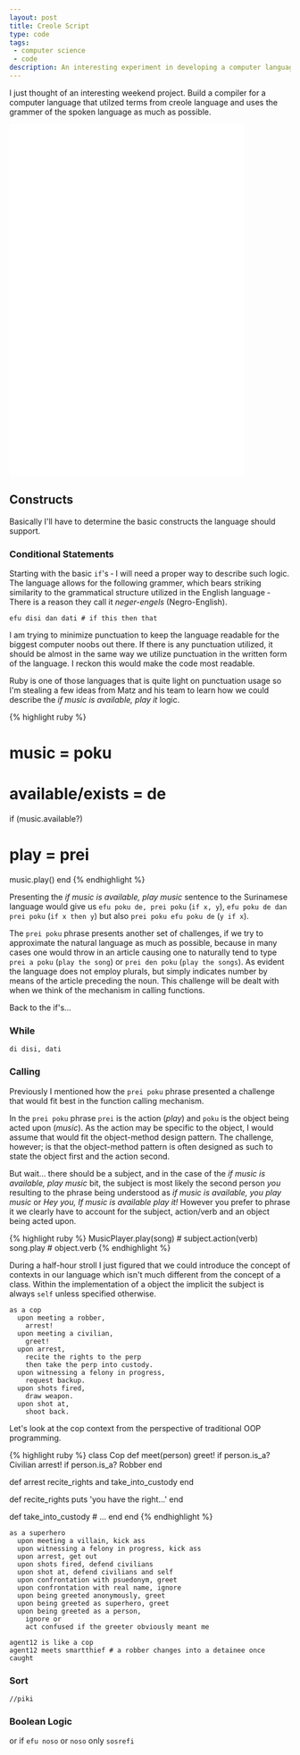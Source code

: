 ```yaml
---
layout: post
title: Creole Script
type: code
tags:
 - computer science
 - code
description: An interesting experiment in developing a computer language based on a creole language
---
```


I just thought of an interesting weekend project. Build a compiler for a 
computer language that utilzed terms from creole language and uses the grammer
of the spoken language as much as possible.

<div class="element video">
  <iframe width="420" height="315" src="//www.youtube.com/embed/_VFXoqfoi6I" frameborder="0" allowfullscreen></iframe>
</div>

<div class="element video">
  <iframe width="420" height="315" src="//www.youtube.com/embed/A-3Z1KbYUj4" frameborder="0" allowfullscreen></iframe>
</div>

## Constructs
Basically I'll have to determine the basic constructs the language should 
support.

### Conditional Statements
Starting with the basic ```if```'s &dash; I will need a proper way to describe
such logic. The language allows for the following grammer, which bears striking
similarity to the grammatical structure utilized in the English language &dash;
There is a reason they call it _neger-engels_ (Negro-English).

    efu disi dan dati # if this then that

I am trying to minimize punctuation to keep the language readable for the 
biggest computer noobs out there. If there is any punctuation utilized, it
should be almost in the same way we utilize punctuation in the written form
of the language. I reckon this would make the code most readable.

Ruby is one of those languages that is quite light on punctuation usage so I'm
stealing a few ideas from Matz and his team to learn how we could describe the 
_if music is available, play it_ logic.

{% highlight ruby %}
# music = poku
# available/exists = de
if (music.available?)
  # play = prei
  music.play()
end
{% endhighlight %}

Presenting the _if music is available, play music_ sentence to the Surinamese
language would give us `efu poku de, prei poku` (`if x, y`),
`efu poku de dan prei poku` (`if x then y`)
but also `prei poku efu poku de` (`y if x`).

The `prei poku` phrase presents another set of challenges, if we try to 
approximate the natural language as much as possible, because in many cases 
one would throw in an article causing one to naturally tend to type 
`prei a poku` (`play the song`) or `prei den poku` (`play the songs`). As 
evident the language does not employ plurals, but simply indicates number by
means of the article preceding the noun. This challenge will be dealt with when
we think of the mechanism in calling functions.

Back to the if's&hellip;

### While
    di disi, dati


### Calling
Previously I mentioned how the `prei poku` phrase presented a challenge that
would fit best in the function calling mechanism.

In the `prei poku` phrase `prei` is the action (_play_) and `poku` is the 
object being acted upon (_music_). As the action may be specific to the 
object, I would assume that would fit the object-method design pattern. The
challenge, however; is that the object-method pattern is often designed as such
to state the object first and the action second.

But wait&hellip; there should be a subject, and in the case of the 
_if music is available, play music_ bit, the subject is most likely the second
person _you_ resulting to the phrase being understood as 
_if music is available, you play music_ or 
_Hey you, If music is available play it!_ However you prefer to phrase it we
clearly have to account for the subject, action/verb and an object being acted
upon.

{% highlight ruby %}
MusicPlayer.play(song) # subject.action(verb)
song.play # object.verb
{% endhighlight %}

During a half-hour stroll I just figured that we could introduce the concept
of contexts in our language which isn't much different from the concept of a
class. Within the implementation of a object the implicit the subject is 
always ```self``` unless specified otherwise.

    as a cop
      upon meeting a robber,
        arrest!
      upon meeting a civilian,
        greet!
      upon arrest,
        recite the rights to the perp
        then take the perp into custody.
      upon witnessing a felony in progress,
        request backup.
      upon shots fired,
        draw weapon.
      upon shot at,
        shoot back.

Let's look at the cop context from the perspective of traditional OOP 
programming.

{% highlight ruby %}
class Cop
  def meet(person)
    greet! if person.is_a? Civilian
    arrest! if person.is_a? Robber
  end

  def arrest
    recite_rights and take_into_custody
  end

  def recite_rights
    puts 'you have the right...'
  end

  def take_into_custody
    # ...
  end
end
{% endhighlight %}

    as a superhero
      upon meeting a villain, kick ass
      upon witnessing a felony in progress, kick ass
      upon arrest, get out
      upon shots fired, defend civilians
      upon shot at, defend civilians and self
      upon confrontation with psuedonym, greet
      upon confrontation with real name, ignore
      upon being greeted anonymously, greet
      upon being greeted as superhero, greet
      upon being greeted as a person, 
        ignore or 
        act confused if the greeter obviously meant me

    agent12 is like a cop
    agent12 meets smartthief # a robber changes into a detainee once caught

### Sort
    //piki

### Boolean Logic

or if `efu noso`
or `noso`
only `sosrefi`

[crenshaw]: http://compilers.iecc.com/crenshaw/
[gnu-tut]: http://gnuu.org/2009/09/18/writing-your-own-toy-compiler/
[sil-dict]: http://www-01.sil.org/americas/suriname/sranan/English/SrananEngDictIndex.html
